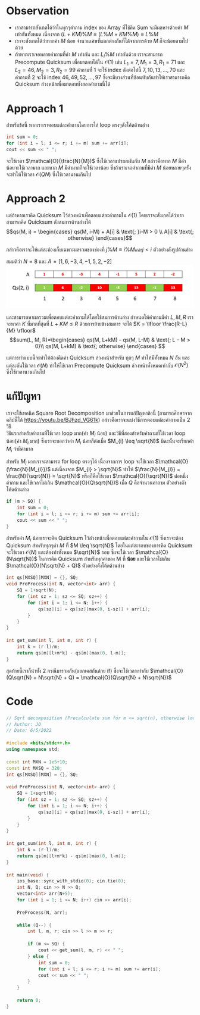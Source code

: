 # Observation
* เราสามารถสังเกตได้ว่าในทุกๆคำถาม index ของ Array ที่ใช้คิด Sum จะมีผลหารด้วยค่า $M$ เท่ากันทั้งหมด เนื่องจาก $(L+KM)\%M \equiv (L\%M + KM\%M) \equiv L\%M$  
* เราจะสังเกตได้ว่าหากค่า $M$ น้อย จำนวนเศษที่แตกต่างกันที่ได้จากการด้วย $M$ ก็จะน้อยตามไปด้วย  
* ถ้าหากเราเจอหลายคำถามที่ค่า $M$ เท่ากัน และ $L_{i}\%M$ เท่ากันด้วย เราจะสามารถ Precompute Quicksum เพื่อมาตอบได้ใน $\mathcal{O}(1)$ เช่น $L_{1} = 7, M_{1} = 3, R_{1} = 71$ และ $L_{2} = 46, M_{2} = 3, R_{2} = 99$
คำถามที่ 1 จะใช้ index ดังต่อไปนี้ $7, 10, 13, ..., 70$ และคำถามที่ 2 จะใช้ index $46, 49, 52, ..., 97$ ซึ่งจะมีบางส่วนที่ซ้อนทับกันทำให้เราสามารถคิด Quicksum ล่วงหน้าเพื่อมาตอบทั้งสองคำถามนี้ได้


# Approach 1

สำหรับข้อนี้ หากเราเราตอบแต่ละคำถามโดยการไล่ loop ตรงๆดังโค้ดด้านล่าง
```cpp
int sum = 0;
for (int i = l; i <= r; i += m) sum += arr[i];
cout << sum << " ";
```
จะใช้เวลา $\mathcal{O}(\frac{N}{M})$ ซึ่งใช้เวลาแปรผกผันกับ $M$ กล่าวคือหาก $M$ มีค่าน้อยจะใช้เวลามาก และหาก $M$ มีค่ามากก็จะใช้เวลาน้อย ซึ่งถ้าเราเจอคำถามที่มีค่า $M$ น้อยหลายๆครั้งจะทำให้ใช้เวลา $\mathcal{O}(QN)$ ซึ่งใช้เวลานานเกินไป

# Approach 2

แต่ถ้าหากเราคิด Quicksum ไว้ล่วงหน้าเพื่อตอบแต่ละคำถามใน $\mathcal{O}(1)$ โดยเราจะสังเกตได้ว่าเราสามารถคิด Quicksum ดังสมการด้านล่างได้
$$qs(M, i) = \begin{cases}
 qs(M, i-M) + A[i] & \text{; }i-M > 0 \\
 A[i] & \text{; otherwise}
 \end{cases}$$

 กล่าวคือเราจะให้แต่ละช่องเก็บเฉพาะผลรวมของช่องที่ $j\%M \equiv i\%M และ j < i$ ตัวอย่างดังรูปด้านล่าง

 สมมติว่า $N = 8$ และ $A = [1, 6, -3, 4, -1, 5, 2, -2]$
 ![Quicksum Example](./pic1.jpg)

และสามารถหาผลรวมเพื่อตอบแต่ละคำถามได้โดยใช้สมการด้านล่าง
กำหนดให้คำถามมีค่า $L, M, R$ เราจะหาค่า $K$ ที่มากที่สุดที่ $L+KM \leq R$ ด้วยการย้ายข้างสมการ จะได้ $K = \lfloor \frac{R-L}{M} \rfloor$
$$sum(L, M, R)=\begin{cases}
qs(M, L+kM) - qs(M, L-M) & \text{; L - M > 0}\\
qs(M, L+kM) & \text{; otherwise}
\end{cases}
$$

แต่การทำแบบนี้จะทำให้ต้องคิดค่า Quicksum ล่วงหน้าสำหรับ ทุกๆ $M$ ทำให้มีทั้งหมด $N$ อัน และแต่ละอันใช้เวลา $\mathcal{O}(N)$ ทำให้ใช้เวลา Precompute Quicksum ล่วงหน้าทั้งหมดเท่ากับ $\mathcal{O}(N^2)$ ซึ่งใช้เวลานานเกินไป

# แก้ปัญหา

 เราจะใช้เทคนิค Square Root Decomposition มาช่วยในการแก้ปัญหาข้อนี้ (สามารถศึกษาจากคลิปนี้ได้ https://youtu.be/BJhzd_VG61k) กล่าวคือเราจะแบ่งวิธีการตอบแต่ละคำถามเป็น 2 วิธี  
 วิธีแรกสำหรับคำถามที่ใช้เวลา loop มาก(ค่า $M_{i}$ น้อย) และวิธีที่สองสำหรับคำถามที่ใช้เวลา loop น้อย(ค่า $M_{i}$ มาก) ซึ่งเราจะบอกว่าค่า $M_{i}$ น้อยก็ต่อเมื่อ $M_{i} \leq \sqrt{N}$ มิฉะนั้นจะเรียกค่า $M_{i}$ ว่ามีค่ามาก

 สำหรับ $M_{i}$ มากเราจะสามารถ for loop ตรงๆได้ เนื่องจากการ loop จะใช้เวลา $\mathcal{O}(\frac{N}{M_{i}})$ แต่เนื่องจาก $M_{i} > \sqrt{N}$ ทำให้ $\frac{N}{M_{i}} = \frac{N}{\sqrt{N}} = \sqrt{N}$ หรือก็คือใช้เวลา $\mathcal{O}(\sqrt{N})$ ต่อหนึ่งคำถาม และใช้เวลาไม่เกิน $\mathcal{O}(Q\sqrt{N})$ เมื่อ $Q$ คือจำนวนคำถาม ตัวอย่างดังโค้ดด้านล่าง

```cpp
if (m > SQ) {
    int sum = 0;
    for (int i = l; i <= r; i += m) sum += arr[i];
    cout << sum << " ";
}
```

 สำหรับค่า $M_{i}$ น้อยเราจะคิด Quicksum ไว้ล่วงหน้าเพื่อตอบแต่ละคำถามใน $\mathcal{O}(1)$ ซึ่งเราจะต้อง Quicksum สำหรับทุกๆค่า $M$ ที่ $M \leq \sqrt{N}$ โดยในแต่ละรอบของการคิด Quicksum จะใช้เวลา $\mathcal{O}(N)$ และต้องทำทั้งหมด $\sqrt{N}$ รอบ ซึ่งจะใช้เวลา $\mathcal{O}(N\sqrt{N})$ ในการคิด Quicksum สำหรับทุกค่าของ M ที่ **น้อย** และใช้เวลาไม่เกิน $\mathcal{O}(N\sqrt{N} + Q)$ ตัวอย่างดังโค้ดด้านล่าง

```cpp
int qs[MXSQ][MXN] = {}, SQ;
void PreProcess(int N, vector<int> arr) {
    SQ = 1+sqrt(N);
    for (int sz = 1; sz <= SQ; sz++) {
        for (int i = 1; i <= N; i++) {
            qs[sz][i] = qs[sz][max(0, i-sz)] + arr[i];
        }
    }
}

int get_sum(int l, int m, int r) {
    int k = (r-l)/m;
    return qs[m][l+m*k] - qs[m][max(0, l-m)];
}
```

 สุดท้ายนี้เราก็นำทั้ง 2 กรณีมารวมกัน(แยกเคสกันด้วย if) ซึ่งจะใช้เวลาเท่ากับ $\mathcal{O}(Q\sqrt{N} + N\sqrt{N} + Q) = \mathcal{O}(Q\sqrt{N} + N\sqrt{N})$

 # Code
```cpp
// Sqrt decomposition (Precalculate sum for m <= sqrt(n), otherwise loops to get sum)
// Author: JO
// Date: 6/5/2022

#include <bits/stdc++.h>
using namespace std;

const int MXN = 1e5+10;
const int MXSQ = 320;
int qs[MXSQ][MXN] = {}, SQ;

void PreProcess(int N, vector<int> arr) {
    SQ = 1+sqrt(N);
    for (int sz = 1; sz <= SQ; sz++) {
        for (int i = 1; i <= N; i++) {
            qs[sz][i] = qs[sz][max(0, i-sz)] + arr[i];
        }
    }
}

int get_sum(int l, int m, int r) {
    int k = (r-l)/m;
    return qs[m][l+m*k] - qs[m][max(0, l-m)];
}

int main(void) {
    ios_base::sync_with_stdio(0); cin.tie(0);
    int N, Q; cin >> N >> Q;
    vector<int> arr(N+5);
    for (int i = 1; i <= N; i++) cin >> arr[i];

    PreProcess(N, arr);

    while (Q--) {
        int l, m, r; cin >> l >> m >> r;

        if (m <= SQ) {
            cout << get_sum(l, m, r) << " ";
        } else {
            int sum = 0;
            for (int i = l; i <= r; i += m) sum += arr[i];
            cout << sum << " ";
        }
    }

    return 0;
}
```